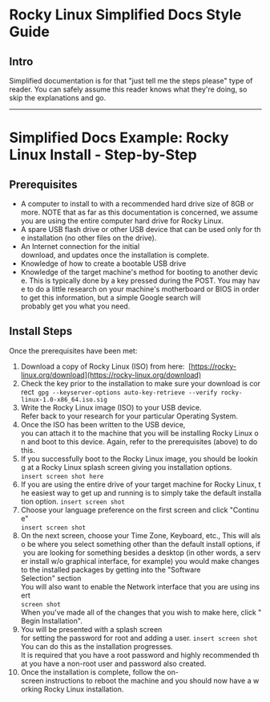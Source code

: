# Rocky Linux Simplified Docs Style Guide

## Intro

Simplified documentation is for that "just tell me the steps please" type of reader. You can safely assume this reader knows what they're doing, so skip the explanations and go.

----

# Simplified Docs Example: Rocky Linux Install - Step-by-Step

## Prerequisites

* A computer to install to with a recommended hard drive size of 8GB or more. NOTE that as far as this documentation is concerned, we assume you are using the entire computer hard drive for Rocky Linux.
* A spare USB flash drive or other USB device that can be used only for the installation (no other files on the drive).
* An Internet connection for the initial download, and updates once the installation is complete.
* Knowledge of how to create a bootable USB drive
* Knowledge of the target machine's method for booting to another device. This is typically done by a key pressed during the POST. You may have to do a little research on your machine's motherboard or BIOS in order to get this information, but a simple Google search will probably get you what you need.

## Install Steps

Once the prerequisites have been met:

1. Download a copy of Rocky Linux (ISO) from here:  [https://rocky-linux.org/download](https://rocky-linux.org/download)
2. Check the key prior to the installation to make sure your download is correct  
`gpg --keyserver-options auto-key-retrieve --verify rocky-linux-1.0-x86_64.iso.sig`
3. Write the Rocky Linux image (ISO) to your USB device. Refer back to your research for your particular Operating System.
4. Once the ISO has been written to the USB device, you can attach it to the machine that you will be installing Rocky Linux on and boot to this device. Again, refer to the prerequisites (above) to do this.
5. If you successfully boot to the Rocky Linux image, you should be looking at a Rocky Linux splash screen giving you installation options.  
`insert screen shot here`
6. If you are using the entire drive of your target machine for Rocky Linux, the easiest way to get up and running is to simply take the default installation option.
`insert screen shot`
7. Choose your language preference on the first screen and click "Continue"  
`insert screen shot`
8. On the next screen, choose your Time Zone, Keyboard, etc., This will also be where you select something other than the default install options, if you are looking for something besides a desktop (in other words, a server install w/o graphical interface, for example) you would make changes to the installed packages by getting into the "Software Selection" section You will also want to enable the Network interface that you are using insert  
`screen shot`  
When you've made all of the changes that you wish to make here, click "Begin Installation".
9. You will be presented with a splash screen for setting the password for root and adding a user.
`insert screen shot`  
You can do this as the installation progresses. It is required that you have a root password and highly recommended that you have a non-root user and password also created.
10. Once the installation is complete, follow the on-screen instructions to reboot the machine and you should now have a working Rocky Linux installation.
